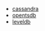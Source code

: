 - [cassandra](http://cassandra.apache.org/)
- [opentsdb](http://opentsdb.net/)
- [leveldb](http://leveldb.org/)
